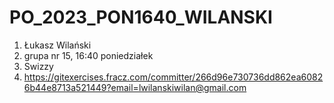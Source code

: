 # PO_2023_PON1640_WILANSKI
1. Łukasz Wilański
2. grupa nr 15, 16:40 poniedziałek
3. Swizzy
4. https://gitexercises.fracz.com/committer/266d96e730736dd862ea60826b44e8713a521449?email=lwilanskiwilan@gmail.com
